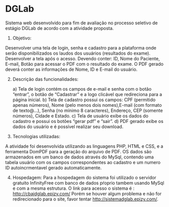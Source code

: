 # DGLab
Sistema web desenvolvido para fim de avaliação no processo seletivo de estágio DGLab de acordo com a atividade proposta.
1) Objetivo:

Desenvolver uma tela de login, senha e cadastro para a plataforma onde serão disponibilizados os laudos dos usuários (resultados do exame).
Desenvolver a tela após o acesso. Devendo conter: 
ID, Nome do Paciente, E-mail, Botão para acessar o PDF com o resultado do exame. O PDF gerado deverá conter as informações de Nome, ID e E-mail do usuário.


2) Descrição das funcionalidades:
	
	a) Tela de login contém os campos de e-mail e senha com o botão “entrar”, o botão de “Cadastrar” e a logo clicável que redireciona para a página inicial.
	b) Tela de cadastro possui os campos: CPF (permitido apenas números), Nome (pelo menos dois nomes),E-mail (com formato de texto@…), Senha (no mínimo 8 caracteres), Endereço, CEP (somente números), Cidade e Estado.
	c) Tela de usuário exibe os dados do cadastro e possui os botões “gerar pdf” e “sair”.
	d) PDF gerado exibe os dados do usuário e é possível realizar seu download.


3) Tecnologias utilizadas:

A atividade foi desenvolvida utilizando as linguagens PHP, HTML e CSS, e a ferramenta DomPDF para a geração do arquivo de PDF.
OS dados são armazenados em um banco de dados através do MySql, contendo uma tabela usuário com os campos correspondentes ao cadastro e um numero ID autoincrmentavel gerado automaticamente.

4) Hospedagem:
Para a hospedagem do sistema foi utilizado o servidor gratuito InfinityFree com banco de dados pŕoprio tambem usando MySql e com a mesma estrutura.
O link para acesso o sistema é : http://cbajdglab.epizy.com/
Porém se houver algum problema e não for redirecionado para o site, favor tentar http://sistemadglab.epizy.com/.

